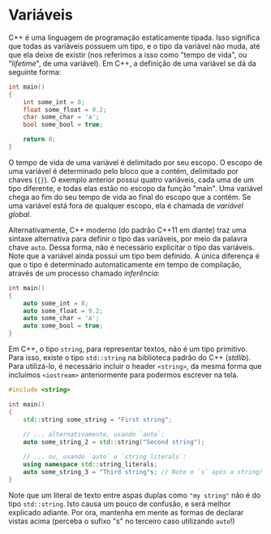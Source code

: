 # Variáveis

C++ é uma linguagem de programação estaticamente tipada. Isso significa que todas as variáveis possuem um tipo, e o tipo da variável não muda, até que ela deixe de existir (nos referimos a isso como "tempo de vida", ou "_lifetime_", de uma variável). Em C++, a definição de uma variável se dá da seguinte forma:

```cpp
int main()
{
    int some_int = 8;
    float some_float = 9.2;
    char some_char = 'a';
    bool some_bool = true;

    return 0;
}
```

O tempo de vida de uma variável é delimitado por seu escopo. O escopo de uma variável é determinado pelo bloco que a contém, delimitado por chaves (`{}`). O exemplo anterior possui quatro variáveis, cada uma de um tipo diferente, e todas elas estão no escopo da função "main". Uma variável chega ao fim do seu tempo de vida ao final do escopo que a contém. Se uma variável está fora de qualquer escopo, ela é chamada de _variável global_.

Alternativamente, C++ moderno (do padrão C++11 em diante) traz uma sintaxe alternativa para definir o tipo das variáveis, por meio da palavra chave `auto`. Dessa forma, não é necessário explicitar o tipo das variáveis. Note que a variável ainda possui um tipo bem definido. A única diferença é que o tipo é determinado automaticamente em tempo de compilação, através de um processo chamado _inferência_:

```cpp
int main()
{
    auto some_int = 8;
    auto some_float = 9.2;
    auto some_char = 'a';
    auto some_bool = true;
}
```

Em C++, o tipo `string`, para representar textos, não é um tipo primitivo. Para isso, existe o tipo `std::string` na biblioteca padrão do C++ (_stdlib_). Para utilizá-lo, é necessário incluir o header `<string>`, da mesma forma que incluímos `<iostream>` anteriormente para podermos escrever na tela.

```cpp
#include <string>

int main()
{
    std::string some_string = "First string";
    
    // ... alternativamente, usando `auto`:
    auto some_string_2 = std::string("Second string");

    // ... ou, usando `auto` e `string literals`:
    using namespace std::string_literals;
    auto some_string_3 = "Third string"s; // Note o `s` após a string!
}
```

Note que um literal de texto entre aspas duplas como `"my string"` não é do tipo `std::string`.
Isto causa um pouco de confusão, e será melhor explicado adiante.
Por ora, mantenha em mente as formas de declarar vistas acima (perceba o sufixo "s" no terceiro caso utilizando `auto`!)
